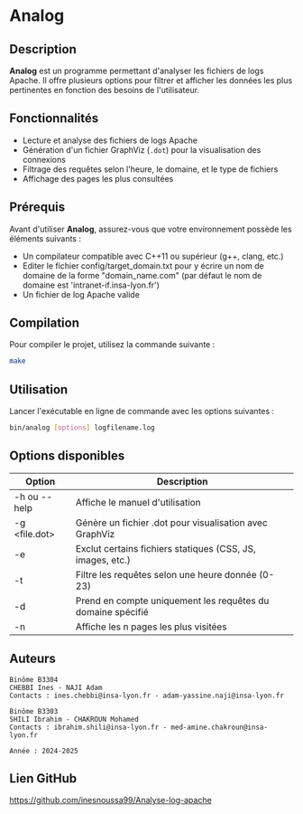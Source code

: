 # Analog

## Description
**Analog** est un programme permettant d'analyser les fichiers de logs Apache. Il offre plusieurs options pour filtrer et afficher les données les plus pertinentes en fonction des besoins de l'utilisateur.

## Fonctionnalités
- Lecture et analyse des fichiers de logs Apache
- Génération d'un fichier GraphViz (`.dot`) pour la visualisation des connexions
- Filtrage des requêtes selon l'heure, le domaine, et le type de fichiers
- Affichage des pages les plus consultées

## Prérequis
Avant d'utiliser **Analog**, assurez-vous que votre environnement possède les éléments suivants :

- Un compilateur compatible avec C++11 ou supérieur (g++, clang, etc.)
- Editer le fichier config/target_domain.txt pour y écrire un nom de domaine de la forme "domain_name.com" (par défaut le nom de domaine est 'intranet-if.insa-lyon.fr')
- Un fichier de log Apache valide

## Compilation
Pour compiler le projet, utilisez la commande suivante :

```sh
make
```

## Utilisation
Lancer l'exécutable en ligne de commande avec les options suivantes :
```sh
bin/analog [options] logfilename.log
```

## Options disponibles

| Option | Description |
|--------|-------------|
| -h ou --help | Affiche le manuel d'utilisation |
| -g <file.dot> | Génère un fichier .dot pour visualisation avec GraphViz |
| -e | Exclut certains fichiers statiques (CSS, JS, images, etc.) |
| -t <heure> | Filtre les requêtes selon une heure donnée (0-23) |
| -d <domaine> | Prend en compte uniquement les requêtes du domaine spécifié |
| -n <nombre>	| Affiche les n pages les plus visitées |

## Auteurs

    Binôme B3304
    CHEBBI Ines - NAJI Adam
    Contacts : ines.chebbi@insa-lyon.fr - adam-yassine.naji@insa-lyon.fr
    
    Binôme B3303
    SHILI Ibrahim - CHAKROUN Mohamed
    Contacts : ibrahim.shili@insa-lyon.fr - med-amine.chakroun@insa-lyon.fr
    
    Année : 2024-2025 

## Lien GitHub

https://github.com/inesnoussa99/Analyse-log-apache